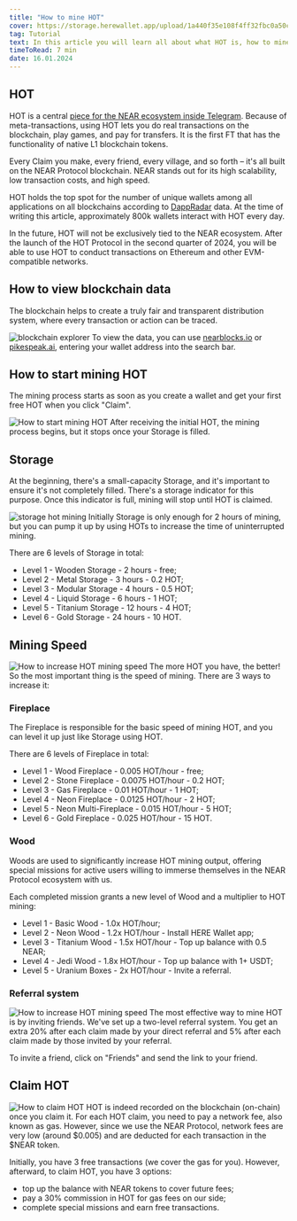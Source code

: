 ```yaml
---
title: "How to mine HOT"
cover: https://storage.herewallet.app/upload/1a440f35e108f4ff32fbc0a50c7258f2e5445e75864d4785e7cf40534ef2b628.webp
tag: Tutorial
text: In this article you will learn all about what HOT is, how to mine it, how to increase the mining speed and what missions await you.
timeToRead: 7 min
date: 16.01.2024
---
```


## HOT

HOT is a central [piece for the NEAR ecosystem inside Telegram](https://t.me/herewalletbot). Because of meta-transactions, using HOT lets you do real transactions on the blockchain, play games, and pay for transfers. It is the first FT that has the functionality of native L1 blockchain tokens.

Every Claim you make, every friend, every village, and so forth – it's all built on the NEAR Protocol blockchain. NEAR stands out for its high scalability, low transaction costs, and high speed.

HOT holds the top spot for the number of unique wallets among all applications on all blockchains according to [DappRadar](https://dappradar.com/rankings) data. At the time of writing this article, approximately 800k wallets interact with HOT every day.

In the future, HOT will not be exclusively tied to the NEAR ecosystem. After the launch of the HOT Protocol in the second quarter of 2024, you will be able to use HOT to conduct transactions on Ethereum and other EVM-compatible networks.

## How to view blockchain data

The blockchain helps to create a truly fair and transparent distribution system, where every transaction or action can be traced.

![blockchain explorer](https://storage.herewallet.app/upload/9673357bd1a42021883dda8debdf1cc6ef9ee0d051e0c92f0fbf31ded9106ed4.png)
To view the data, you can use [nearblocks.io](https://nearblocks.io) or [pikespeak.ai](https://pikespeak.ai/), entering your wallet address into the search bar.

## How to start mining HOT

The mining process starts as soon as you create a wallet and get your first free HOT when you click "Claim".

![How to start mining HOT](https://storage.herewallet.app/upload/3300bb60458bdf44b68d265db99990f3df666692d70356328adb4236164a0f15.png)
After receiving the initial HOT, the mining process begins, but it stops once your Storage is filled.

## Storage

At the beginning, there's a small-capacity Storage, and it's important to ensure it's not completely filled. There's a storage indicator for this purpose. Once this indicator is full, mining will stop until HOT is claimed.

![storage hot mining](https://storage.herewallet.app/upload/efc0e887e9aaa2251e72f47234701d211877641c509029894b3fe7f7eb3c505c.png)
Initially Storage is only enough for 2 hours of mining, but you can pump it up by using HOTs to increase the time of uninterrupted mining.

There are 6 levels of Storage in total:

- Level 1 -  Wooden Storage - 2 hours - free;
- Level 2 - Metal Storage - 3 hours - 0.2 HOT;
- Level 3 - Modular Storage - 4 hours - 0.5 HOT;
- Level 4 - Liquid Storage - 6 hours - 1 HOT;
- Level 5 - Titanium Storage - 12 hours - 4 HOT;
- Level 6 - Gold Storage - 24 hours - 10 HOT.

## Mining Speed

![How to increase HOT mining speed](https://storage.herewallet.app/upload/25cc5a91796543bd03469bb63f1d90c5763c9f08292c90b95a75fd732cfa08c2.png)
The more HOT you have, the better! So the most important thing is the speed of mining. There are 3 ways to increase it:

### Fireplace

The Fireplace is responsible for the basic speed of mining HOT, and you can level it up just like Storage using HOT.

There are 6 levels of Fireplace in total:

- Level 1 -  Wood Fireplace - 0.005 HOT/hour - free;
- Level 2 -  Stone Fireplace - 0.0075 HOT/hour - 0.2 HOT;
- Level 3 -  Gas Fireplace - 0.01 HOT/hour - 1 HOT;
- Level 4 -  Neon Fireplace - 0.0125 HOT/hour - 2 HOT;
- Level 5 -  Neon Multi-Fireplace - 0.015 HOT/hour - 5 HOT;
- Level 6 -  Gold Fireplace - 0.025 HOT/hour - 15 HOT.

### Wood

Woods are used to significantly increase HOT mining output, offering special missions for active users willing to immerse themselves in the NEAR Protocol ecosystem with us.

Each completed mission grants a new level of Wood and a multiplier to HOT mining:

- Level 1 - Basic Wood - 1.0x HOT/hour;
- Level 2 - Neon Wood - 1.2x HOT/hour - Install HERE Wallet app;
- Level 3 - Titanium Wood - 1.5x HOT/hour - Top up balance with 0.5 NEAR;
- Level 4 - Jedi Wood - 1.8x HOT/hour - Top up balance with 1+ USDT;
- Level 5 - Uranium Boxes - 2x HOT/hour - Invite a referral.

### Referral system

![How to increase HOT mining speed](https://storage.herewallet.app/upload/527e659a329f6e904382279f9db21df9e0c1c01e739abf25fef4ed43b31e944c.png)
The most effective way to mine HOT is by inviting friends. We've set up a two-level referral system. You get an extra 20% after each claim made by your direct referral and 5% after each claim made by those invited by your referral.

To invite a friend, click on "Friends" and send the link to your friend.

## Claim HOT

![How to claim HOT](https://storage.herewallet.app/upload/8fc25350365040aaf4bb78642b17f98c687705cc4e8a61ef7519d3a6c8544de6.png)
HOT is indeed recorded on the blockchain (on-chain) once you claim it. For each HOT claim, you need to pay a network fee, also known as gas. However, since we use the NEAR Protocol, network fees are very low (around $0.005) and are deducted for each transaction in the $NEAR token.

Initially, you have 3 free transactions (we cover the gas for you). However, afterward, to claim HOT, you have 3 options:

- top up the balance with NEAR tokens to cover future fees;
- pay a 30% commission in HOT for gas fees on our side;
- complete special missions and earn free transactions.





